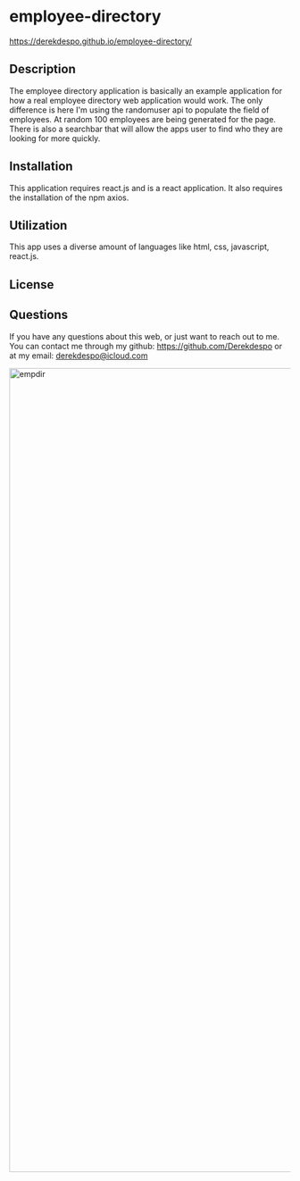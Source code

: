 # employee-directory
https://derekdespo.github.io/employee-directory/
## Description
The employee directory application is basically an example application for how a real employee directory web application would work. The only difference is here I'm using the randomuser api to populate the field of employees. At random 100 employees are being generated for the page. There is also a searchbar that will allow the apps user to find who they are looking for more quickly.

## Installation
This application requires react.js and is a react application. It also requires the installation of the npm axios.

## Utilization
This app uses a diverse amount of languages like html, css, javascript, react.js.

## License

## Questions
If you have any questions about this web, or just want to reach out to me. You can contact me through my github: https://github.com/Derekdespo
or at my email: derekdespo@icloud.com

<img width="1440" alt="empdir" src="https://user-images.githubusercontent.com/65831812/89959624-dfc16a80-dc0a-11ea-88a8-2e32f6957390.png">
